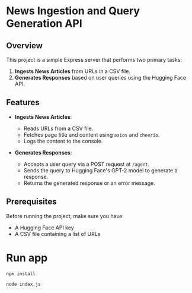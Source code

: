 # News Ingestion and Query Generation API

## Overview

This project is a simple Express server that performs two primary tasks:

1. **Ingests News Articles** from URLs in a CSV file.
2. **Generates Responses** based on user queries using the Hugging Face API.

## Features

- **Ingests News Articles**:

  - Reads URLs from a CSV file.
  - Fetches page title and content using `axios` and `cheerio`.
  - Logs the content to the console.

- **Generates Responses**:
  - Accepts a user query via a POST request at `/agent`.
  - Sends the query to Hugging Face's GPT-2 model to generate a response.
  - Returns the generated response or an error message.

## Prerequisites

Before running the project, make sure you have:

- A Hugging Face API key
- A CSV file containing a list of URLs

# Run app

```
npm install
```

```
node index.js
```
